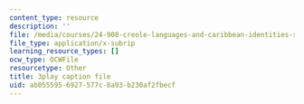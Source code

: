 ```yaml
---
content_type: resource
description: ''
file: /media/courses/24-908-creole-languages-and-caribbean-identities-spring-2017/ab0555956927577c8a93b230af2fbecf_MT3LjjdODHA.vtt
file_type: application/x-subrip
learning_resource_types: []
ocw_type: OCWFile
resourcetype: Other
title: 3play caption file
uid: ab055595-6927-577c-8a93-b230af2fbecf
---
```

